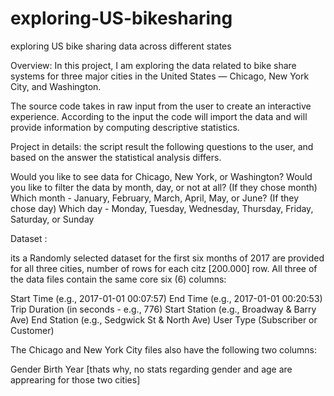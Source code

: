 # exploring-US-bikesharing
exploring US bike sharing data across different states


Overview:
In this project, I am exploring the data related to bike share systems for three major cities in the United States — Chicago, New York City, and Washington.

The source code takes in raw input from the user to create an interactive experience.
According to the input the code will import the data and will provide information by computing descriptive statistics.


Project in details: 
the script result the following questions to the user, and based on the answer the statistical analysis differs. 

Would you like to see data for Chicago, New York, or Washington?
Would you like to filter the data by month, day, or not at all?
(If they chose month) Which month - January, February, March, April, May, or June?
(If they chose day) Which day - Monday, Tuesday, Wednesday, Thursday, Friday, Saturday, or Sunday


Dataset : 

its a Randomly selected dataset for the first six months of 2017 are provided for all three cities, number of rows for each citz [200.000] row. All three of the data files contain the same core six (6) columns:

Start Time (e.g., 2017-01-01 00:07:57)
End Time (e.g., 2017-01-01 00:20:53)
Trip Duration (in seconds - e.g., 776)
Start Station (e.g., Broadway & Barry Ave)
End Station (e.g., Sedgwick St & North Ave)
User Type (Subscriber or Customer)

The Chicago and New York City files also have the following two columns:

Gender
Birth Year 
[thats why, no stats regarding gender and age are apprearing for those two cities]
